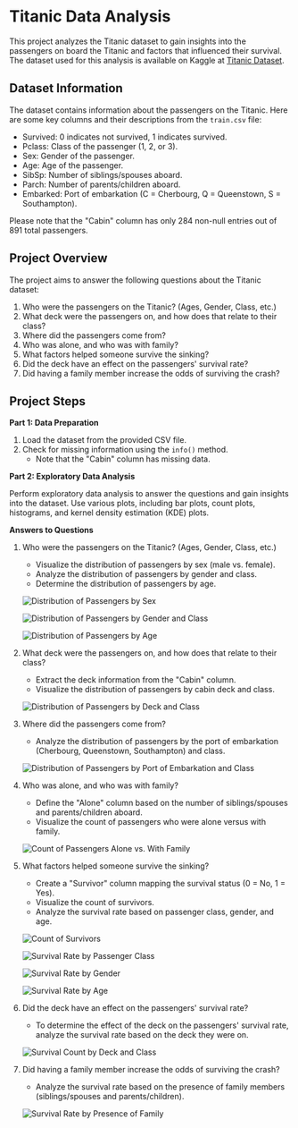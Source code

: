 # Titanic Data Analysis

This project analyzes the Titanic dataset to gain insights into the passengers on board the Titanic and factors that influenced their survival. The dataset used for this analysis is available on Kaggle at [Titanic Dataset](https://www.kaggle.com/c/titanic/data).

## Dataset Information

The dataset contains information about the passengers on the Titanic. Here are some key columns and their descriptions from the `train.csv` file:

- Survived: 0 indicates not survived, 1 indicates survived.
- Pclass: Class of the passenger (1, 2, or 3).
- Sex: Gender of the passenger.
- Age: Age of the passenger.
- SibSp: Number of siblings/spouses aboard.
- Parch: Number of parents/children aboard.
- Embarked: Port of embarkation (C = Cherbourg, Q = Queenstown, S = Southampton).

Please note that the "Cabin" column has only 284 non-null entries out of 891 total passengers.

## Project Overview

The project aims to answer the following questions about the Titanic dataset:

1. Who were the passengers on the Titanic? (Ages, Gender, Class, etc.)
2. What deck were the passengers on, and how does that relate to their class?
3. Where did the passengers come from?
4. Who was alone, and who was with family?
5. What factors helped someone survive the sinking?
6. Did the deck have an effect on the passengers' survival rate?
7. Did having a family member increase the odds of surviving the crash?

## Project Steps

**Part 1: Data Preparation**

1. Load the dataset from the provided CSV file.
2. Check for missing information using the `info()` method.
   - Note that the "Cabin" column has missing data.

**Part 2: Exploratory Data Analysis**

Perform exploratory data analysis to answer the questions and gain insights into the dataset. Use various plots, including bar plots, count plots, histograms, and kernel density estimation (KDE) plots.

**Answers to Questions**

1. Who were the passengers on the Titanic? (Ages, Gender, Class, etc.)

   - Visualize the distribution of passengers by sex (male vs. female).
   - Analyze the distribution of passengers by gender and class.
   - Determine the distribution of passengers by age.

   ![Distribution of Passengers by Sex]([plot1.png](https://www.dropbox.com/s/uf63jcl6ohekeye/01_Distribution%20of%20Passengers%20by%20Sex%20-%20Male%20VS.%20Female.png?dl=0))
   
   ![Distribution of Passengers by Gender and Class](plot2.png)
   
   ![Distribution of Passengers by Age](plot3.png)

2. What deck were the passengers on, and how does that relate to their class?

   - Extract the deck information from the "Cabin" column.
   - Visualize the distribution of passengers by cabin deck and class.

   ![Distribution of Passengers by Deck and Class](plot4.png)

3. Where did the passengers come from?

   - Analyze the distribution of passengers by the port of embarkation (Cherbourg, Queenstown, Southampton) and class.

   ![Distribution of Passengers by Port of Embarkation and Class](plot5.png)

4. Who was alone, and who was with family?

   - Define the "Alone" column based on the number of siblings/spouses and parents/children aboard.
   - Visualize the count of passengers who were alone versus with family.

   ![Count of Passengers Alone vs. With Family](plot6.png)

5. What factors helped someone survive the sinking?

   - Create a "Survivor" column mapping the survival status (0 = No, 1 = Yes).
   - Visualize the count of survivors.
   - Analyze the survival rate based on passenger class, gender, and age.

   ![Count of Survivors](plot7.png)
   
   ![Survival Rate by Passenger Class](plot8.png)
   
   ![Survival Rate by Gender](plot9.png)
   
   ![Survival Rate by Age](plot10.png)

6. Did the deck have an effect on the passengers' survival rate?

   - To determine the effect of the deck on the passengers' survival rate, analyze the survival rate based on the deck they were on.

   ![Survival Count by Deck and Class](plot11.png)

7. Did having a family member increase the odds of surviving the crash?

   - Analyze the survival rate based on the presence of family members (siblings/spouses and parents/children).

   ![Survival Rate by Presence of Family](plot12.png)
